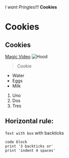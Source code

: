 *I want Pringles!!!*
**Cookies**
# Cookies
## Cookies
[Magic Video](https://www.youtube.com/watch?v=jo4oEfb2Bqw)
![Hood](https://azurlane.netojuu.com/images/thumb/6/60/Hood.png/1280px-Hood.png)
>Cookie
* Water
* Eggs
* Milk

1. Uno
2. Dos
3. Tres

Horizontal rule:
---

`Text with box` with backticks
```
code block
print '3 backticks or'
print 'indent 4 spaces'
``` 
